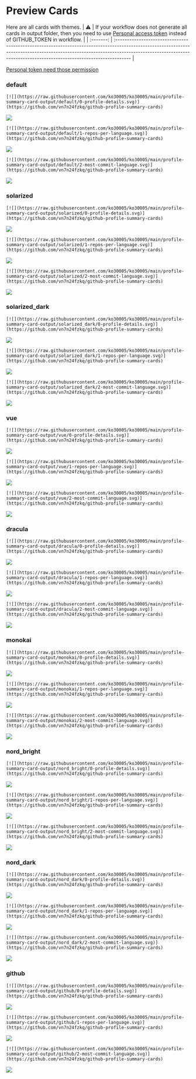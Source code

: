
# Preview Cards

Here are all cards with themes.
| :warning: | If your workflow does not generate all cards in output folder, then you need to use [Personal access token](https://docs.github.com/en/actions/configuring-and-managing-workflows/creating-and-storing-encrypted-secrets) instead of GITHUB_TOKEN in workflow. |
| :-------: | :------------------------------------------------------------------------------------------------------------------------------------------------------------------------------------------------------------------------------------------------ |

[Personal token need those permission](https://github.com/vn7n24fzkq/github-profile-summary-cards/wiki/Personal-access-token-permissions)


### default


```
[![](https://raw.githubusercontent.com/ko30005/ko30005/main/profile-summary-card-output/default/0-profile-details.svg)](https://github.com/vn7n24fzkq/github-profile-summary-cards)
```
![](https://raw.githubusercontent.com/ko30005/ko30005/main/profile-summary-card-output/default/0-profile-details.svg)


```
[![](https://raw.githubusercontent.com/ko30005/ko30005/main/profile-summary-card-output/default/1-repos-per-language.svg)](https://github.com/vn7n24fzkq/github-profile-summary-cards)
```
![](https://raw.githubusercontent.com/ko30005/ko30005/main/profile-summary-card-output/default/1-repos-per-language.svg)


```
[![](https://raw.githubusercontent.com/ko30005/ko30005/main/profile-summary-card-output/default/2-most-commit-language.svg)](https://github.com/vn7n24fzkq/github-profile-summary-cards)
```
![](https://raw.githubusercontent.com/ko30005/ko30005/main/profile-summary-card-output/default/2-most-commit-language.svg)


### solarized


```
[![](https://raw.githubusercontent.com/ko30005/ko30005/main/profile-summary-card-output/solarized/0-profile-details.svg)](https://github.com/vn7n24fzkq/github-profile-summary-cards)
```
![](https://raw.githubusercontent.com/ko30005/ko30005/main/profile-summary-card-output/solarized/0-profile-details.svg)


```
[![](https://raw.githubusercontent.com/ko30005/ko30005/main/profile-summary-card-output/solarized/1-repos-per-language.svg)](https://github.com/vn7n24fzkq/github-profile-summary-cards)
```
![](https://raw.githubusercontent.com/ko30005/ko30005/main/profile-summary-card-output/solarized/1-repos-per-language.svg)


```
[![](https://raw.githubusercontent.com/ko30005/ko30005/main/profile-summary-card-output/solarized/2-most-commit-language.svg)](https://github.com/vn7n24fzkq/github-profile-summary-cards)
```
![](https://raw.githubusercontent.com/ko30005/ko30005/main/profile-summary-card-output/solarized/2-most-commit-language.svg)


### solarized_dark


```
[![](https://raw.githubusercontent.com/ko30005/ko30005/main/profile-summary-card-output/solarized_dark/0-profile-details.svg)](https://github.com/vn7n24fzkq/github-profile-summary-cards)
```
![](https://raw.githubusercontent.com/ko30005/ko30005/main/profile-summary-card-output/solarized_dark/0-profile-details.svg)


```
[![](https://raw.githubusercontent.com/ko30005/ko30005/main/profile-summary-card-output/solarized_dark/1-repos-per-language.svg)](https://github.com/vn7n24fzkq/github-profile-summary-cards)
```
![](https://raw.githubusercontent.com/ko30005/ko30005/main/profile-summary-card-output/solarized_dark/1-repos-per-language.svg)


```
[![](https://raw.githubusercontent.com/ko30005/ko30005/main/profile-summary-card-output/solarized_dark/2-most-commit-language.svg)](https://github.com/vn7n24fzkq/github-profile-summary-cards)
```
![](https://raw.githubusercontent.com/ko30005/ko30005/main/profile-summary-card-output/solarized_dark/2-most-commit-language.svg)


### vue


```
[![](https://raw.githubusercontent.com/ko30005/ko30005/main/profile-summary-card-output/vue/0-profile-details.svg)](https://github.com/vn7n24fzkq/github-profile-summary-cards)
```
![](https://raw.githubusercontent.com/ko30005/ko30005/main/profile-summary-card-output/vue/0-profile-details.svg)


```
[![](https://raw.githubusercontent.com/ko30005/ko30005/main/profile-summary-card-output/vue/1-repos-per-language.svg)](https://github.com/vn7n24fzkq/github-profile-summary-cards)
```
![](https://raw.githubusercontent.com/ko30005/ko30005/main/profile-summary-card-output/vue/1-repos-per-language.svg)


```
[![](https://raw.githubusercontent.com/ko30005/ko30005/main/profile-summary-card-output/vue/2-most-commit-language.svg)](https://github.com/vn7n24fzkq/github-profile-summary-cards)
```
![](https://raw.githubusercontent.com/ko30005/ko30005/main/profile-summary-card-output/vue/2-most-commit-language.svg)


### dracula


```
[![](https://raw.githubusercontent.com/ko30005/ko30005/main/profile-summary-card-output/dracula/0-profile-details.svg)](https://github.com/vn7n24fzkq/github-profile-summary-cards)
```
![](https://raw.githubusercontent.com/ko30005/ko30005/main/profile-summary-card-output/dracula/0-profile-details.svg)


```
[![](https://raw.githubusercontent.com/ko30005/ko30005/main/profile-summary-card-output/dracula/1-repos-per-language.svg)](https://github.com/vn7n24fzkq/github-profile-summary-cards)
```
![](https://raw.githubusercontent.com/ko30005/ko30005/main/profile-summary-card-output/dracula/1-repos-per-language.svg)


```
[![](https://raw.githubusercontent.com/ko30005/ko30005/main/profile-summary-card-output/dracula/2-most-commit-language.svg)](https://github.com/vn7n24fzkq/github-profile-summary-cards)
```
![](https://raw.githubusercontent.com/ko30005/ko30005/main/profile-summary-card-output/dracula/2-most-commit-language.svg)


### monokai


```
[![](https://raw.githubusercontent.com/ko30005/ko30005/main/profile-summary-card-output/monokai/0-profile-details.svg)](https://github.com/vn7n24fzkq/github-profile-summary-cards)
```
![](https://raw.githubusercontent.com/ko30005/ko30005/main/profile-summary-card-output/monokai/0-profile-details.svg)


```
[![](https://raw.githubusercontent.com/ko30005/ko30005/main/profile-summary-card-output/monokai/1-repos-per-language.svg)](https://github.com/vn7n24fzkq/github-profile-summary-cards)
```
![](https://raw.githubusercontent.com/ko30005/ko30005/main/profile-summary-card-output/monokai/1-repos-per-language.svg)


```
[![](https://raw.githubusercontent.com/ko30005/ko30005/main/profile-summary-card-output/monokai/2-most-commit-language.svg)](https://github.com/vn7n24fzkq/github-profile-summary-cards)
```
![](https://raw.githubusercontent.com/ko30005/ko30005/main/profile-summary-card-output/monokai/2-most-commit-language.svg)


### nord_bright


```
[![](https://raw.githubusercontent.com/ko30005/ko30005/main/profile-summary-card-output/nord_bright/0-profile-details.svg)](https://github.com/vn7n24fzkq/github-profile-summary-cards)
```
![](https://raw.githubusercontent.com/ko30005/ko30005/main/profile-summary-card-output/nord_bright/0-profile-details.svg)


```
[![](https://raw.githubusercontent.com/ko30005/ko30005/main/profile-summary-card-output/nord_bright/1-repos-per-language.svg)](https://github.com/vn7n24fzkq/github-profile-summary-cards)
```
![](https://raw.githubusercontent.com/ko30005/ko30005/main/profile-summary-card-output/nord_bright/1-repos-per-language.svg)


```
[![](https://raw.githubusercontent.com/ko30005/ko30005/main/profile-summary-card-output/nord_bright/2-most-commit-language.svg)](https://github.com/vn7n24fzkq/github-profile-summary-cards)
```
![](https://raw.githubusercontent.com/ko30005/ko30005/main/profile-summary-card-output/nord_bright/2-most-commit-language.svg)


### nord_dark


```
[![](https://raw.githubusercontent.com/ko30005/ko30005/main/profile-summary-card-output/nord_dark/0-profile-details.svg)](https://github.com/vn7n24fzkq/github-profile-summary-cards)
```
![](https://raw.githubusercontent.com/ko30005/ko30005/main/profile-summary-card-output/nord_dark/0-profile-details.svg)


```
[![](https://raw.githubusercontent.com/ko30005/ko30005/main/profile-summary-card-output/nord_dark/1-repos-per-language.svg)](https://github.com/vn7n24fzkq/github-profile-summary-cards)
```
![](https://raw.githubusercontent.com/ko30005/ko30005/main/profile-summary-card-output/nord_dark/1-repos-per-language.svg)


```
[![](https://raw.githubusercontent.com/ko30005/ko30005/main/profile-summary-card-output/nord_dark/2-most-commit-language.svg)](https://github.com/vn7n24fzkq/github-profile-summary-cards)
```
![](https://raw.githubusercontent.com/ko30005/ko30005/main/profile-summary-card-output/nord_dark/2-most-commit-language.svg)


### github


```
[![](https://raw.githubusercontent.com/ko30005/ko30005/main/profile-summary-card-output/github/0-profile-details.svg)](https://github.com/vn7n24fzkq/github-profile-summary-cards)
```
![](https://raw.githubusercontent.com/ko30005/ko30005/main/profile-summary-card-output/github/0-profile-details.svg)


```
[![](https://raw.githubusercontent.com/ko30005/ko30005/main/profile-summary-card-output/github/1-repos-per-language.svg)](https://github.com/vn7n24fzkq/github-profile-summary-cards)
```
![](https://raw.githubusercontent.com/ko30005/ko30005/main/profile-summary-card-output/github/1-repos-per-language.svg)


```
[![](https://raw.githubusercontent.com/ko30005/ko30005/main/profile-summary-card-output/github/2-most-commit-language.svg)](https://github.com/vn7n24fzkq/github-profile-summary-cards)
```
![](https://raw.githubusercontent.com/ko30005/ko30005/main/profile-summary-card-output/github/2-most-commit-language.svg)

